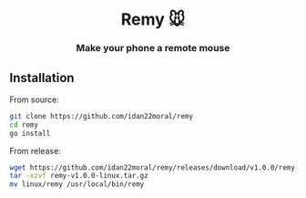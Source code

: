 <div align="center">
    <h1>Remy 🐭</h1>
    <h3>Make your phone a remote mouse</h3>
</div>

## Installation
From source:
```sh
git clone https://github.com/idan22moral/remy
cd remy
go install
```
From release:
```sh
wget https://github.com/idan22moral/remy/releases/download/v1.0.0/remy-v1.0.0-linux.tar.gz
tar -xzvf remy-v1.0.0-linux.tar.gz
mv linux/remy /usr/local/bin/remy
```
